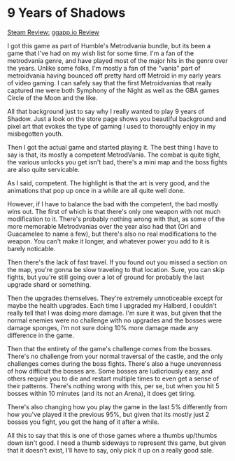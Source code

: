 # 9 Years of Shadows
[Steam Review:](https://steamcommunity.com/id/usagichan/recommended/1402120?snr=1_5_9__402)
[ggapp.io Review](https://ggapp.io/usagichann/reviews/9-years-of-shadows/d6FN4R3D)

I got this game as part of Humble's Metrodvania bundle, but its been a game that I've had on my wish list for some time.  I'm a fan of the metrodvania genre, and have played most of the major hits in the genre over the years.  Unlike some folks, I'm mostly a fan of the "vania" part of metroidvania having bounced off pretty hard off Metroid in my early years of video gaming.  I can safely say that the first Metroidvanias that really captured me were both Symphony of the Night as well as the GBA games Circle of the Moon and the like.

All that background just to say why I really wanted to play 9 years of Shadow.  Just a look on the store page shows you beautiful background and pixel art that evokes the type of gaming I used to thoroughly enjoy in my misbegotten youth.  

Then I got the actual game and started playing it.  The best thing I have to say is that, its mostly a competent MetrodVania.  The combat is quite tight, the various unlocks you get isn't bad, there's a mini map and the boss fights are also quite servicable.  

As I said, competent.  The highlight is that the art is very good, and the animations that pop up once in a while are all quite well done.

However, if I have to balance the bad with the competent, the bad mostly wins out.  The first of which is that there's only one weapon with not much modification to it.  There's probably nothing wrong with that, as some of the more memorable Metrodvanias over the year also had that (Ori and Guacamelee to name a few), but there's also no real modifications to the weapon.  You can't make it longer, and whatever power you add to it is barely noticable.  

Then there's the lack of fast travel.  If you found out you missed a section on the map, you're gonna be slow traveling to that location.  Sure, you can skip fights, but you're still going over a lot of ground for probably the last upgrade shard or something.

Then the upgrades themselves.  They're extremely unnoticeable except for maybe the health upgrades.  Each time I upgraded my Halberd, I couldn't really tell that I was doing more damage.  I'm sure it was, but given that the normal enemies were no challenge with no upgrades and the bosses were damage sponges, i'm not sure doing 10% more damage made any difference in the game.

Then that the entirety of the game's challenge comes from the bosses.  There's no challenge from your normal traversal of the castle, and the only challenges comes during the boss fights.  There's also a huge unevenness of how difficult the bosses are.  Some bosses are ludicriously easy, and others require you to die and restart multiple times to even get a sense of their patterns.  There's nothing wrong with this, per se, but when you hit 5 bosses within 10 minutes (and its not an Arena), it does get tiring.

There's also changing how you play the game in the last 5% differently from how you've played it the previous 95%, but given that its mostly just 2 bosses you fight, you get the hang of it after a while.

All this to say that this is one of those games where a thumbs up/thumbs down isn't good.  I need a thumb sideways to represent this game, but given that it doesn't exist, I'll have to say, only pick it up on a really good sale.  